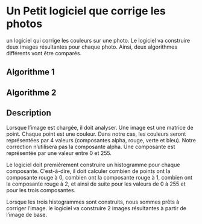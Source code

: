 # Un Petit logiciel que corrige les photos

un logiciel qui corrige les couleurs sur une photo. Le logiciel va construire deux images résultantes
pour chaque photo. Ainsi, deux algorithmes différents vont être comparés.

## Algorithme 1


## Algorithme 2


## Description

Lorsque l’image est chargée, il doit analyser. Une image est une matrice de point. Chaque point est une couleur.
Dans notre cas, les couleurs seront représentées par 4 valeurs (composantes alpha, rouge, verte et bleu). Notre 
correction n’utilisera pas la composante alpha. Une composante est représentée par une valeur entre 0 et 255.

Le logiciel doit premièrement construire un histogramme pour chaque composante. C’est-à-dire, il doit calculer
combien de points ont la composante rouge à 0, combien ont la composante rouge à 1, combien ont la composante 
rouge à 2, et ainsi de suite pour les valeurs de 0 à 255 et pour les trois composantes.

Lorsque les trois histogrammes sont construits, nous sommes prêts à corriger l’image. le logiciel va construire
2 images résultantes à partir de l’image de base.
